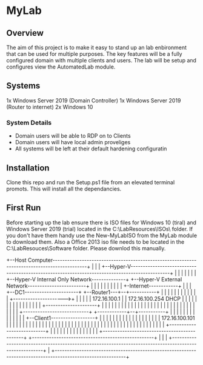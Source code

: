 # MyLab

## Overview
The aim of this project is to make it easy to stand up an lab enbironment that can be used for multiple purposes.
The key features will be a fully configured domain with multiple clients and users.
The lab will be setup and configures view the AutomatedLab module.

## Systems
1x Windows Server 2019 (Domain Controller)
1x Windows Server 2019 (Router to internet)
2x Windows 10

### System Details
- Domain users will be able to RDP on to Clients
- Domain users will have local admin proveliges
- All systems will be left at their default hardening configuratin

## Installation
Clone this repo and run the Setup.ps1 file from an elevated terminal promots.
This will install all the dependancies.

## First Run
Before starting up the lab ensure there is ISO files for Windows 10 (tiral) and Windows Server 2019 (trial) located in the C:\LabResources\ISOs\ folder. If you don't have them handy use the New-MyLabISO from the MyLab module to download them.
Also a Office 2013 iso file needs to be located in the C:\LabResouces\Software folder. Please downlod this manually.

+--Host Computer--------------------------------------------------------------------------------------------+
|                                                                                                           |
| +--Hyper-V----------------------------------------------------------------------------------------------+ |
| |                                                                                                       | |
| | +--Hyper-V Internal Only Network--------------+  +--Hyper-V External Network------------------------+ | |
| | |                                             |  |                                                  | | |           +-Internet------------+
| | | +--DC1----------------------+  +--Router1---+--+-----------+                                      | | |           |                     |
| | | |                           |  |                           |                               +--------------------->+                     |
| | | | 172.16.100.1              |  | 172.16.100.254       DHCP |                                      | | |           |                     |
| | | |                           |  |                           |                                      | | |           +---------------------+
| | | |                           |  |                           |                                      | | |
| | | |                           |  |                           |                                      | | |
| | | |                           |  |                           |                                      | | |
| | | +---------------------------+  +------------+--+-----------+                                      | | |
| | |                                             |  |                                                  | | |
| | | +--Client1------------------+               |  |                                                  | | |
| | | |                           |               |  |                                                  | | |
| | | | 172.16.100.101            |               |  |                                                  | | |
| | | |                           |               |  |                                                  | | |
| | | |                           |               |  |                                                  | | |
| | | |                           |               |  |                                                  | | |
| | | |                           |               |  |                                                  | | |
| | | +---------------------------+               |  |                                                  | | |
| | |                                             |  |                                                  | | |
| | +---------------------------------------------+  +--------------------------------------------------+ | |
| +-------------------------------------------------------------------------------------------------------+ |
+-----------------------------------------------------------------------------------------------------------+
